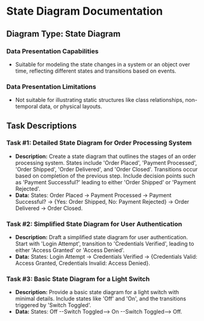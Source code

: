 
# State Diagram Documentation

## Diagram Type: State Diagram

### Data Presentation Capabilities
- Suitable for modeling the state changes in a system or an object over time, reflecting different states and transitions based on events.

### Data Presentation Limitations
- Not suitable for illustrating static structures like class relationships, non-temporal data, or physical layouts.

## Task Descriptions

### Task #1: Detailed State Diagram for Order Processing System
- **Description:** Create a state diagram that outlines the stages of an order processing system. States include 'Order Placed', 'Payment Processed', 'Order Shipped', 'Order Delivered', and 'Order Closed'. Transitions occur based on completion of the previous step. Include decision points such as 'Payment Successful?' leading to either 'Order Shipped' or 'Payment Rejected'.
- **Data:** States: Order Placed -> Payment Processed -> Payment Successful? -> {Yes: Order Shipped, No: Payment Rejected} -> Order Delivered -> Order Closed.

### Task #2: Simplified State Diagram for User Authentication
- **Description:** Draft a simplified state diagram for user authentication. Start with 'Login Attempt', transition to 'Credentials Verified', leading to either 'Access Granted' or 'Access Denied'.
- **Data:** States: Login Attempt -> Credentials Verified -> {Credentials Valid: Access Granted, Credentials Invalid: Access Denied}.

### Task #3: Basic State Diagram for a Light Switch
- **Description:** Provide a basic state diagram for a light switch with minimal details. Include states like 'Off' and 'On', and the transitions triggered by 'Switch Toggled'.
- **Data:** States: Off --Switch Toggled--> On --Switch Toggled--> Off.

